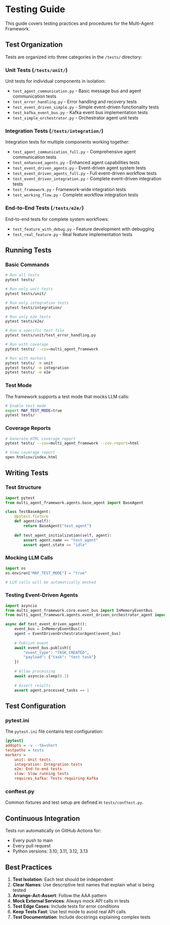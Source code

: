 # Testing Guide

This guide covers testing practices and procedures for the Multi-Agent Framework.

## Test Organization

Tests are organized into three categories in the `/tests/` directory:

### Unit Tests (`/tests/unit/`)

Unit tests for individual components in isolation:
- `test_agent_communication.py` - Basic message bus and agent communication tests
- `test_error_handling.py` - Error handling and recovery tests
- `test_event_driven_simple.py` - Simple event-driven functionality tests
- `test_kafka_event_bus.py` - Kafka event bus implementation tests
- `test_simple_orchestrator.py` - Orchestrator agent unit tests

### Integration Tests (`/tests/integration/`)

Integration tests for multiple components working together:
- `test_agent_communication_full.py` - Comprehensive agent communication tests
- `test_enhanced_agents.py` - Enhanced agent capabilities tests
- `test_event_driven_agents.py` - Event-driven agent system tests
- `test_event_driven_agents_full.py` - Full event-driven workflow tests
- `test_event_driven_integration.py` - Complete event-driven integration tests
- `test_framework.py` - Framework-wide integration tests
- `test_working_flow.py` - Complete workflow integration tests

### End-to-End Tests (`/tests/e2e/`)

End-to-end tests for complete system workflows:
- `test_feature_with_debug.py` - Feature development with debugging
- `test_real_feature.py` - Real feature implementation tests

## Running Tests

### Basic Commands

```bash
# Run all tests
pytest tests/

# Run only unit tests
pytest tests/unit/

# Run only integration tests
pytest tests/integration/

# Run only e2e tests
pytest tests/e2e/

# Run a specific test file
pytest tests/unit/test_error_handling.py

# Run with coverage
pytest tests/ --cov=multi_agent_framework

# Run with markers
pytest tests/ -m unit
pytest tests/ -m integration
pytest tests/ -m e2e
```

### Test Mode

The framework supports a test mode that mocks LLM calls:

```bash
# Enable test mode
export MAF_TEST_MODE=true
pytest tests/
```

### Coverage Reports

```bash
# Generate HTML coverage report
pytest tests/ --cov=multi_agent_framework --cov-report=html

# View coverage report
open htmlcov/index.html
```

## Writing Tests

### Test Structure

```python
import pytest
from multi_agent_framework.agents.base_agent import BaseAgent

class TestBaseAgent:
    @pytest.fixture
    def agent(self):
        return BaseAgent("test_agent")
    
    def test_agent_initialization(self, agent):
        assert agent.name == "test_agent"
        assert agent.state == "idle"
```

### Mocking LLM Calls

```python
import os
os.environ["MAF_TEST_MODE"] = "true"

# LLM calls will be automatically mocked
```

### Testing Event-Driven Agents

```python
import asyncio
from multi_agent_framework.core.event_bus import InMemoryEventBus
from multi_agent_framework.agents.event_driven_orchestrator_agent import EventDrivenOrchestratorAgent

async def test_event_driven_agent():
    event_bus = InMemoryEventBus()
    agent = EventDrivenOrchestratorAgent(event_bus)
    
    # Publish event
    await event_bus.publish({
        "event_type": "TASK_CREATED",
        "payload": {"task": "test task"}
    })
    
    # Allow processing
    await asyncio.sleep(0.1)
    
    # Assert results
    assert agent.processed_tasks == 1
```

## Test Configuration

### pytest.ini

The `pytest.ini` file contains test configuration:

```ini
[pytest]
addopts = -v --tb=short
testpaths = tests
markers =
    unit: Unit tests
    integration: Integration tests
    e2e: End-to-end tests
    slow: Slow running tests
    requires_kafka: Tests requiring Kafka
```

### conftest.py

Common fixtures and test setup are defined in `tests/conftest.py`.

## Continuous Integration

Tests run automatically on GitHub Actions for:
- Every push to main
- Every pull request
- Python versions: 3.10, 3.11, 3.12, 3.13

## Best Practices

1. **Test Isolation**: Each test should be independent
2. **Clear Names**: Use descriptive test names that explain what is being tested
3. **Arrange-Act-Assert**: Follow the AAA pattern
4. **Mock External Services**: Always mock API calls in tests
5. **Test Edge Cases**: Include tests for error conditions
6. **Keep Tests Fast**: Use test mode to avoid real API calls
7. **Test Documentation**: Include docstrings explaining complex tests